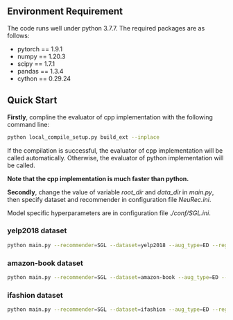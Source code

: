 ## Environment Requirement

The code runs well under python 3.7.7. The required packages are as follows:

- pytorch == 1.9.1
- numpy == 1.20.3
- scipy == 1.7.1
- pandas == 1.3.4
- cython == 0.29.24

## Quick Start
**Firstly**, compline the evaluator of cpp implementation with the following command line:

```bash
python local_compile_setup.py build_ext --inplace
```

If the compilation is successful, the evaluator of cpp implementation will be called automatically.
Otherwise, the evaluator of python implementation will be called.

**Note that the cpp implementation is much faster than python.**

**Secondly**, change the value of variable *root_dir* and *data_dir* in *main.py*, then specify dataset and recommender in configuration file *NeuRec.ini*.

Model specific hyperparameters are in configuration file *./conf/SGL.ini*.


### yelp2018 dataset
```bash
python main.py --recommender=SGL --dataset=yelp2018 --aug_type=ED --reg=1e-4 --n_layers=3 --ssl_reg=0.1 --ssl_ratio=0.1 --ssl_temp=0.2
```

### amazon-book dataset
```bash
python main.py --recommender=SGL --dataset=amazon-book --aug_type=ED --reg=1e-4 --n_layers=3 --ssl_reg=0.5 --ssl_ratio=0.1 --ssl_temp=0.2
```

### ifashion dataset
```bash
python main.py --recommender=SGL --dataset=ifashion --aug_type=ED --reg=1e-3 --n_layers=3 --ssl_reg=0.02 --ssl_ratio=0.4 --ssl_temp=0.5
```
